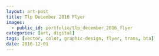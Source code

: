 ```yaml
---
layout: art-post
title: Tlp December 2016 Flyer
images:
  - public_id: portfolio/tlp_december_2016_flyer
categories: [art, digital]
tags: [vector, color, graphic-design, flyer, trans, bta]
date: 2016-12-01
---
```

